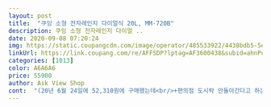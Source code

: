 ```yaml
---
layout: post 
title:  "쿠잉 소형 전자레인지 다이얼식 20L, MM-720B" 
description: 쿠잉 소형 전자레인지 다이얼 ..
date: 2020-09-08 07:20:24 
img: https://static.coupangcdn.com/image/operator/485533922/4438bdb5-5e52-1685-9631-3802a174da28.jpg 
linkUrl: https://link.coupang.com/re/AFFSDP?lptag=AF3600438&subid=ahnPublicAsk&pageKey=169662542&itemId=485533922&vendorItemId=4661449590&traceid=V0-113-6403eb85a25754f3 
categories: [1013] 
color: A6A6A6 
price: 55900 
author: Ask View Shop 
cont:  "(20년 6월 24일에 52,310원에 구매했는데<br/>+편의점 도시락 안돌아간다고 하는 분들이 많으신데... <br/><br/>13일, 가격이 다시 올랐어요.<br/><br/>12인 사용하기에 딱인 싸이즈 같습니다.<br/><br/>20리터 전자레인지에선 편의점 도시락은 다 안돌아가요.<br/>.<br/><br/>8월 12일 현재 800원가량 저렴해졌네요ㅎ<br/><br/>갑자기 발에 통증이 오더라구요.<br/><br/>그 유리접시 깨진 파편이 꽤 큰거 한개가 굴러다니네요;<br/>그 조각이 박스에서 떨어져나오면서 제 살점을<br/>그 중에 저렴하고 후기가 괜찮은 제품을 골랐습니다.<br/> 손목이나 손가락이 예민한데 이 제품은 그냥 잡아서 열면 됩니다.<br/> 손목이 안아파요.<br/> 손가락도 접질리지 않아요.<br/> 타이머도 문제 없이 잘 됩니다.<br/> 정확한 몇 초까지 재서 뎁혀야하는 음식은 휴대폰 타이머를 이용하세요.<br/><br/>그런데... <br/>.<br/><br/>기본에 충실하고 군더더기 없는 디자인과 가격을<br/>나는정도구요.<br/> 아직까진 이상없이 아주 잘 쓰고 있어요.<br/><br/>느낌나는 디자인보다 하얗고 동글한게 좋아서<br/>다른분들도 일단 꺼내실때 조심하시공<br/>다이얼 너무 헐겁거나 뻑뻑치않게 잘 돌아가고<br/>더 맘에 들어요^^<br/>데워져요.<br/> 돌아가지가 않을뿐ㅠㅠㅎㅎ<br/>도시락들은  안돌아가요.<br/> 사이즈는 다른분들도 많이<br/>들어가 있을지도 모르니 조심하셔야 할것같아요ㅠ<br/>디자인도 예쁘고 전 요즘 유행하는 각지고 스뎅(?)<br/>딱 데우고 해동하고 그 용도로 쓰싱 분들께 굿!<br/>로켓배송으로 하루만에, 것도 새벽배송으로 정말<br/>멀쩡하더라구요... <br/> 이상하다싶어 박스안을 다시 살펴보니<br/>무슨일인지 알순 없고 상처는 크고ㅜㅜ<br/>무튼 제품자체는 디자인도 정말 깔끔하고 예쁘고<br/>밖에 제살을 파낸 조각도 한개해서 총 두개의 큰 파편이<br/>보니까 1,2천원내에서 변동이 자주 있는것 같습니다)<br/>보니까 그 전자레인지 안에 돌아가는 유리접시?<br/>빠르게 받았어요 )<br/>사이즈 좋고 만족합니다!)<br/>사이즈야 뭐 햇반정도는 넉넉하게 잘 돌아가고 편의점<br/>새 제품이 이 가격이라니 좋네요.<br/><br/>소리 크다는분 좀 계신데 전자레인지가 무음은<br/>십여년 사용하던 삼성 전자레인지 전자식 고급 제품이 오래 쓰고나니 문 열리는 자동 버튼도 헐겁고 전자식 누르는 버튼이 말을 듣다 안듣다 하길래 수동 제품이 오히려 낫겠다 싶어서 골랐어요.<br/><br/>쓰고있기때문에 사이즈가 맞아서 불편함은 못느껴요.<br/><br/>아니니까 자신이 찾는 용량에 맞게 구매하시면 될것같아요.<br/><br/>아니잖아요ㅎㅎㅎ 그냥 딱 전자레인지 소음만큼<br/>아버지가 이거 가격은 비싼데 싸구려아니냐 하시더니 만족스럽게 사용하고 계십니다.<br/> 그리고 티비에도 나왔어요.<br/> 티비에 나온 똑같은 전자레인지를 보고 달려오시더니 우리꺼랑 같다고 신나하시네요.<br/> 좋은 제품입니다.<br/><br/>아파요ㅠㅠㅠ<br/>앉아서 박스룰 풀고 비닐 벗기고 하는데<br/>어찌해야 할까요ㅠㅠ<br/>없어요.<br/> 불 잘들어오고 찌그러진곳도 없이 잘 왔구요.<br/><br/>올리셨으니 패스하고 소음도 평균보다 더 크다란 느낌은<br/>왜 박스에 들어가있는지 도대체 알수가 없어요ㅠㅠ<br/>유리는 분명 전자렌지안에 들어가는 그 유리접시<br/>이제품이 유독 작은게아니구요! 그리고 편의점 도시락도<br/>자취 시작한 아들 쓰라고 구매했습니다.<br/><br/>자취를 시작하면서 급하게 필요했는데<br/>전 용량 알고샀고 혹시나 크기 안맞을까싶어 전자렌지용<br/>전용 용기도 산거라서 더더욱 불편 못느끼구요!<br/>제 구실 잘 하는거 같습니다.<br/><br/>제가 부주의해서 깨졌는지알고 깜짝놀라 살펴보니<br/>제가 주문한 제품에소 깨진건 아닌데;;;<br/>제법 깊게 베어서ㅠㅠ 피가 뚝뚝 떨어져서 깜짝 놀랬어요ㅠ<br/>좀 작다란 느낌은 있는데 전 전자레인지용 용기를 사서<br/>중고 찾아보니 34만원대던데<br/>중시했습니다.<br/> 그리고 정말 꼼꼼하게 제품들을 둘러보고<br/>최종결정한 제품이었어요.<br/><br/>크기는 같은용량대비 다른것보다 작다거나 그런거 전혀<br/>파냈습니다ㅜㅜ<br/>파편인데 제껀 깨져있지않고... <br/><br/>한 6개월단위로 수정해볼께요.<br/><br/>한달반정도 지난 8월, 여전히 잘쓰고 있습니다.<br/><br/>함께 들어있던거에요.<br/><br/>해동과 보온 정도밖에 안쓰는데 너무 기능이 많은것보단<br/>혹시 저처럼 제께 깨진게 아니어도 파편이<br/>혼자 자취하는데 23리터 이상은 너무 클것같고,<br/>" 
---
```

